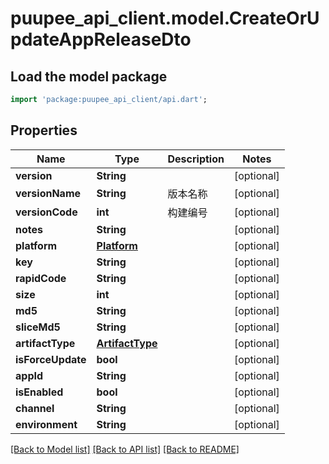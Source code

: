 # puupee_api_client.model.CreateOrUpdateAppReleaseDto

## Load the model package
```dart
import 'package:puupee_api_client/api.dart';
```

## Properties
Name | Type | Description | Notes
------------ | ------------- | ------------- | -------------
**version** | **String** |  | [optional] 
**versionName** | **String** | 版本名称 | [optional] 
**versionCode** | **int** | 构建编号 | [optional] 
**notes** | **String** |  | [optional] 
**platform** | [**Platform**](Platform.md) |  | [optional] 
**key** | **String** |  | [optional] 
**rapidCode** | **String** |  | [optional] 
**size** | **int** |  | [optional] 
**md5** | **String** |  | [optional] 
**sliceMd5** | **String** |  | [optional] 
**artifactType** | [**ArtifactType**](ArtifactType.md) |  | [optional] 
**isForceUpdate** | **bool** |  | [optional] 
**appId** | **String** |  | [optional] 
**isEnabled** | **bool** |  | [optional] 
**channel** | **String** |  | [optional] 
**environment** | **String** |  | [optional] 

[[Back to Model list]](../README.md#documentation-for-models) [[Back to API list]](../README.md#documentation-for-api-endpoints) [[Back to README]](../README.md)


